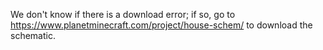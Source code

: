 We don't know if there is a download error; if so, go to https://www.planetminecraft.com/project/house-schem/ to download the schematic.

